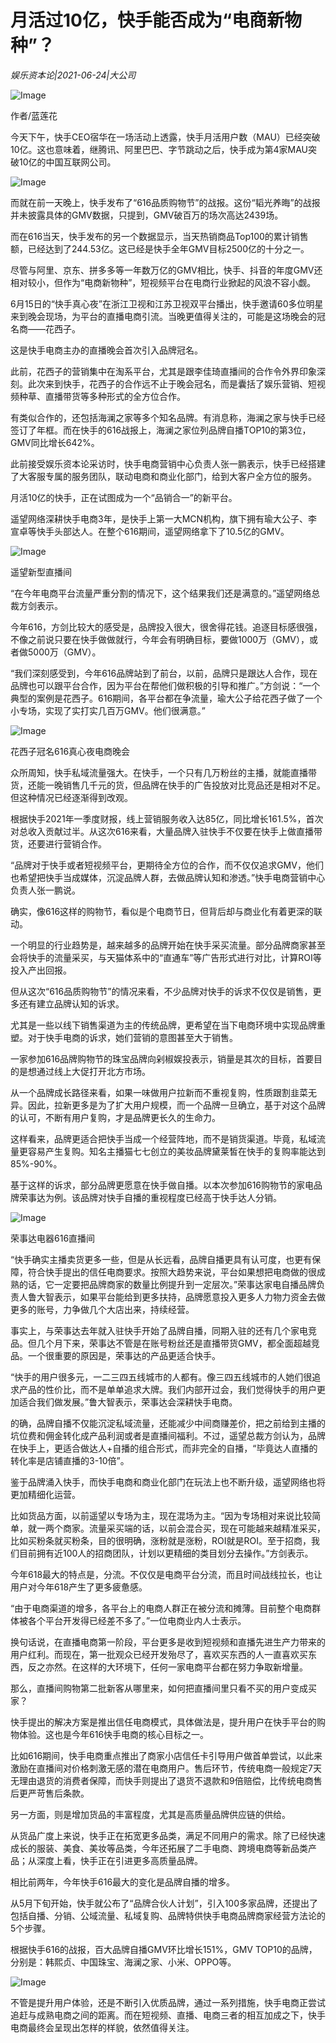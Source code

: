 # 月活过10亿，快手能否成为“电商新物种”？

*娱乐资本论|2021-06-24|大公司*

![Image](https://inews.gtimg.com/newsapp_bt/0/13688865866/641)

作者/蓝莲花

今天下午，快手CEO宿华在一场活动上透露，快手月活用户数（MAU）已经突破10亿。这也意味着，继腾讯、阿里巴巴、字节跳动之后，快手成为第4家MAU突破10亿的中国互联网公司。

![Image](https://inews.gtimg.com/newsapp_bt/0/13688865865/641)

而就在前一天晚上，快手发布了“616品质购物节”的战报。这份“韬光养晦”的战报并未披露具体的GMV数据，只提到，GMV破百万的场次高达2439场。

而在616当天，快手发布的另一个数据显示，当天热销商品Top100的累计销售额，已经达到了244.53亿。这已经是快手全年GMV目标2500亿的十分之一。

尽管与阿里、京东、拼多多等一年数万亿的GMV相比，快手、抖音的年度GMV还相对较小，但作为“电商新物种”，短视频平台在电商行业掀起的风浪不容小觑。

6月15日的“快手真心夜”在浙江卫视和江苏卫视双平台播出，快手邀请60多位明星来到晚会现场，为平台的直播电商引流。当晚更值得关注的，可能是这场晚会的冠名商——花西子。

这是快手电商主办的直播晚会首次引入品牌冠名。

此前，花西子的营销集中在淘系平台，尤其是跟李佳琦直播间的合作令外界印象深刻。此次来到快手，花西子的合作远不止于晚会冠名，而是囊括了娱乐营销、短视频种草、直播带货等多种形式的全方位合作。

有类似合作的，还包括海澜之家等多个知名品牌。有消息称，海澜之家与快手已经签订了年框。而在快手的616战报上，海澜之家位列品牌自播TOP10的第3位，GMV同比增长642%。

此前接受娱乐资本论采访时，快手电商营销中心负责人张一鹏表示，快手已经搭建了大客服专属的服务团队，联动电商和商业化部门，给到大客户全方位的服务。

月活10亿的快手，正在试图成为一个“品销合一”的新平台。

遥望网络深耕快手电商3年，是快手上第一大MCN机构，旗下拥有瑜大公子、李宣卓等快手头部达人。在整个616期间，遥望网络拿下了10.5亿的GMV。

![Image](https://inews.gtimg.com/newsapp_bt/0/13688865860/641)

遥望新型直播间

“在今年电商平台流量严重分割的情况下，这个结果我们还是满意的。”遥望网络总裁方剑表示。

今年616，方剑比较大的感受是，品牌投入很大，很舍得花钱。追逐目标感很强，不像之前说只要在快手做做就行，今年会有明确目标，要做1000万（GMV），或者做5000万（GMV）。

“我们深刻感受到，今年616品牌站到了前台，以前，品牌只是跟达人合作，现在品牌也可以跟平台合作，因为平台在帮他们做积极的引导和推广。”方剑说：“一个典型的案例是花西子。616期间，各平台都在争流量，瑜大公子给花西子做了一个小专场，实现了实打实几百万GMV。他们很满意。”

![Image](https://inews.gtimg.com/newsapp_bt/0/13688865878/641)

花西子冠名616真心夜电商晚会

众所周知，快手私域流量强大。在快手，一个只有几万粉丝的主播，就能直播带货，还能一晚销售几千元的货，但品牌在快手的广告投放对比竞品还是相对不足。但这种情况已经逐渐得到改观。

根据快手2021年一季度财报，线上营销服务收入达85亿，同比增长161.5%，首次对总收入贡献过半。从这次616来看，大量品牌入驻快手不仅要在快手上做直播带货，还要进行营销合作。

“品牌对于快手或者短视频平台，更期待全方位的合作，而不仅仅追求GMV，他们也希望把快手当成媒体，沉淀品牌人群，去做品牌认知和渗透。”快手电商营销中心负责人张一鹏说。

确实，像616这样的购物节，看似是个电商节日，但背后却与商业化有着更深的联动。

一个明显的行业趋势是，越来越多的品牌开始在快手采买流量。部分品牌商家甚至会将快手的流量采买，与天猫体系中的“直通车”等广告形式进行对比，计算ROI等投入产出回报。

但从这次“616品质购物节”的情况来看，不少品牌对快手的诉求不仅仅是销售，更多还有建立品牌认知的诉求。

尤其是一些以线下销售渠道为主的传统品牌，更希望在当下电商环境中实现品牌重塑。对于快手电商的诉求，她们营销的意图甚至大于销售。

一家参加616品牌购物节的珠宝品牌向剁椒娱投表示，销量是其次的目标，首要目的是想通过线上大促打开北方市场。

从一个品牌成长路径来看，如果一味做用户拉新而不重视复购，性质跟割韭菜无异。因此，拉新更多是为了扩大用户规模，而一个品牌一旦确立，基于对这个品牌的认可，不断有用户复购，才是品牌更长久的生命力。

这样看来，品牌更适合把快手当成一个经营阵地，而不是销货渠道。毕竟，私域流量更容易产生复购。知名主播猫七七创立的美妆品牌黛莱皙在快手的复购率能达到85%-90%。

基于这样的诉求，部分品牌更愿意在快手做自播。以本次参加616购物节的家电品牌荣事达为例。该品牌对快手自播的重视程度已经高于快手达人分销。

![Image](https://inews.gtimg.com/newsapp_bt/0/13688865864/641)

荣事达电器616直播间

“快手确实主播卖货更多一些，但是从长远看，品牌自播更具有认可度，也更有保障，符合快手提出的信任电商要求。按照大趋势来说，平台如果想把电商做的很成熟的话，它一定要把品牌商家的数量比例提升到一定层次。”荣事达家电自播品牌负责人鲁大智表示，如果平台能给到更多扶持，品牌愿意投入更多人力物力资金去做更多的账号，力争做几个大店出来，持续经营。

事实上，与荣事达去年就入驻快手开始了品牌自播，同期入驻的还有几个家电竞品。但几个月下来，荣事达不管是在账号粉丝还是直播带货GMV，都全面超越竞品。一个很重要的原因是，荣事达的产品更适合快手。

“快手的用户很多元，一二三四五线城市的人都有。像三四五线城市的人她们很追求产品的性价比，而不是单单追求大牌。我们内部开过会，我们觉得快手的用户更加适合我们做发展。”鲁大智表示，荣事达会深耕快手电商。

的确，品牌自播不仅能沉淀私域流量，还能减少中间商赚差价，把之前给到主播的坑位费和佣金转化成产品利润或者是直播间福利。不过，遥望总裁方剑认为，品牌在快手上，更适合做达人+自播的组合形式，而非完全的自播，“毕竟达人直播的转化率是店铺直播的3-10倍”。

鉴于品牌涌入快手，而快手电商和商业化部门在玩法上也不断升级，遥望网络也将更加精细化运营。

比如货品方面，以前遥望以专场为主，现在混场为主。“因为专场相对来说比较简单，就一两个商家。流量采买端的话，以前会混合买，现在可能越来越精准采买，比如买粉条就买粉条，目的很明确，涨粉就是涨粉，ROI就是ROI。至于招商，我们目前拥有近100人的招商团队，计划以更精细的类目划分去操作。”方剑表示。

今年618最大的特点是，分流。不仅仅是电商平台分流，而且时间战线拉长，也让用户对今年618产生了更多疲惫感。

“由于电商渠道的增多，各平台上的电商人群正在被分流和摊薄。目前整个电商群体被各个平台开发得已经差不多了。”一位电商业内人士表示。

换句话说，在直播电商第一阶段，平台更多是收到短视频和直播先进生产力带来的用户红利。而现在，第一批观众已经开发殆尽了，喜欢买东西的人一直喜欢买东西，反之亦然。在这样的大环境下，任何一家电商平台都在努力争取新增量。

那么，直播间购物第二批新客从哪里来，如何把直播间里只看不买的用户变成买家？

快手提出的解决方案是推出信任电商模式，具体做法是，提升用户在快手平台的购物体验。这也是今年616快手电商的核心目标之一。

比如616期间，快手电商重点推出了商家小店信任卡引导用户做首单尝试，以此来激励在直播间对价格刺激无感的潜在电商用户。售后环节，传统电商一般规定7天无理由退货的消费者保障，而快手则提出了退货不退款和9倍赔偿，比传统电商售后更严苛售后条款。

另一方面，则是增加货品的丰富程度，尤其是高质量品牌供应链的供给。

从货品广度上来说，快手正在拓宽更多品类，满足不同用户的需求。除了已经快速成长的服装、美食、美妆等品类，今年还拓展了二手电商、跨境电商等新品类产品；从深度上看，快手正在引进更多高质量品牌。

相比前两年，今年快手616最大的变化是品牌自播的增多。

从5月下旬开始，快手就公布了“品牌合伙人计划”，引入100多家品牌，还提出了包括自播、分销、公域流量、私域复购、品牌特供快手电商品牌商家经营方法论的5个步骤。

根据快手616的战报，百大品牌自播GMV环比增长151%，GMV TOP10的品牌，分别是：韩熙贞、中国珠宝、海澜之家、小米、OPPO等。

![Image](https://inews.gtimg.com/newsapp_bt/0/13688865868/641)

不管是提升用户体验，还是不断引入优质品牌，通过一系列措施，快手电商正尝试追赶与成熟电商之间的距离。而在短视频、直播、电商三者的相互加成之下，快手电商最终会呈现出怎样的样貌，依然值得关注。

